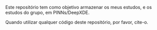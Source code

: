 Este repositório tem como objetivo armazenar os meus estudos, e os estudos do grupo, em PINNs/DeepXDE.

Quando utilizar qualquer código deste repositório, por favor, cite-o.
